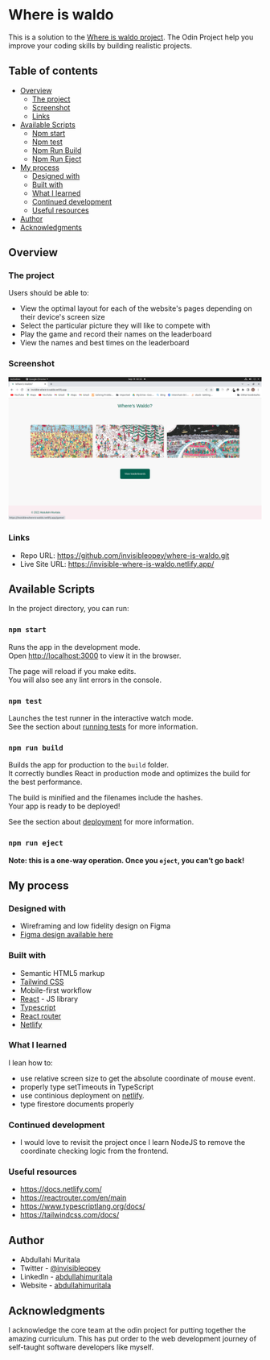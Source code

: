 # Where is waldo

This is a solution to the [Where is waldo project](https://www.theodinproject.com/lessons/node-path-javascript-where-s-waldo-a-photo-tagging-app). The Odin Project help you improve your coding skills by building realistic projects.

## Table of contents

- [Overview](#overview)
  - [The project](#the-project)
  - [Screenshot](#screenshot)
  - [Links](#links)
- [Available Scripts](#available-scripts)
  - [Npm start](#npm-start)
  - [Npm test](#npm-test)
  - [Npm Run Build](#npm-run-build)
  - [Npm Run Eject](#npm-run-eject)
- [My process](#my-process)
  - [Designed with](#designed-with)
  - [Built with](#built-with)
  - [What I learned](#what-i-learned)
  - [Continued development](#continued-development)
  - [Useful resources](#useful-resources)
- [Author](#author)
- [Acknowledgments](#acknowledgments)

## Overview

### The project

Users should be able to:

- View the optimal layout for each of the website's pages depending on their device's screen size
- Select the particular picture they will like to compete with
- Play the game and record their names on the leaderboard
- View the names and best times on the leaderboard

### Screenshot

![](./wiwhome.png)

### Links

- Repo URL: https://github.com/invisibleopey/where-is-waldo.git
- Live Site URL: https://invisible-where-is-waldo.netlify.app/

## Available Scripts

In the project directory, you can run:

### `npm start`

Runs the app in the development mode.\
Open [http://localhost:3000](http://localhost:3000) to view it in the browser.

The page will reload if you make edits.\
You will also see any lint errors in the console.

### `npm test`

Launches the test runner in the interactive watch mode.\
See the section about [running tests](https://facebook.github.io/create-react-app/docs/running-tests) for more information.

### `npm run build`

Builds the app for production to the `build` folder.\
It correctly bundles React in production mode and optimizes the build for the best performance.

The build is minified and the filenames include the hashes.\
Your app is ready to be deployed!

See the section about [deployment](https://facebook.github.io/create-react-app/docs/deployment) for more information.

### `npm run eject`

**Note: this is a one-way operation. Once you `eject`, you can’t go back!**

## My process

### Designed with

- Wireframing and low fidelity design on Figma
- [Figma design available here](https://www.figma.com/file/SCZwaUyfUF99oov0bSyWrF/Where's-waldo?node-id=0%3A1)

### Built with

- Semantic HTML5 markup
- [Tailwind CSS](https://tailwindui.com/)
- Mobile-first workflow
- [React](https://reactjs.org/) - JS library
- [Typescript](https://www.typescriptlang.org/)
- [React router](https://reactrouter.com/en/main)
- [Netlify](https://www.netlify.com/)

### What I learned

I lean how to:

- use relative screen size to get the absolute coordinate of mouse event.
- properly type setTimeouts in TypeScript
- use continious deployment on [netlify](https://www.netlify.com/).
- type firestore documents properly

### Continued development

- I would love to revisit the project once I learn NodeJS to remove the coordinate checking logic from the frontend.

### Useful resources

- https://docs.netlify.com/
- https://reactrouter.com/en/main
- https://www.typescriptlang.org/docs/
- https://tailwindcss.com/docs/

## Author

- Abdullahi Muritala
- Twitter - [@invisibleopey](https://www.twitter.com/invisibleopey)
- LinkedIn - [abdullahimuritala](https://www.linkedin.com/in/abdullahimuritala/)
- Website - [abdullahimuritala]()

## Acknowledgments

I acknowledge the core team at the odin project for putting together the amazing curriculum. This has put order to the web development journey of self-taught software developers like myself.
